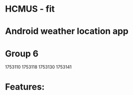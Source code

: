 # HCMUS - fit
# Android weather location app
# Group 6
1753110
1753118
1753130
1753141
#
# Features:
